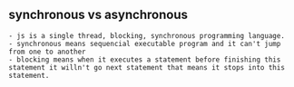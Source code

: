 ## synchronous vs asynchronous

    - js is a single thread, blocking, synchronous programming language.
    - synchronous means sequencial executable program and it can't jump from one to another
    - blocking means when it executes a statement before finishing this statement it willn't go next statement that means it stops into this statement.

